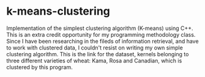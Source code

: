 k-means-clustering
==================

Implementation of the simplest clustering algorithm (K-means) using C++. This is an extra credit opportunity for my programming methodology class. 
Since I have been researching in the fileds of information retrieval, and have to work with clustered data, I couldn't resist on
writing my own simple clustering algorithm.
This is the link for the dataset, kernels belonging to three different varieties of wheat: Kama, Rosa and Canadian, which is clustered by this program. 
